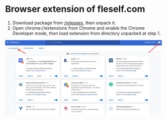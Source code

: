 # Browser extension of fleself.com

1. Download package from [/releases](https://github.com/iiiiili/browser-extension/releases), then unpack it.
2. Open chrome://extensions from Chrome and enable the Chrome Developer mode, then load extension from directory unpacked at step 1.

  ![screenshot](https://raw.githubusercontent.com/iiiiili/browser-extension/master/chrome-extension.jpg)
